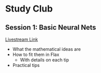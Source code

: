 # Study Club

## Session 1: Basic Neural Nets
[Livestream Link](https://www.youtube.com/watch?v=D1ANQuGzZtg)
* What the mathematical ideas are
* How to fit them in Flax
  * With details on each tip
* Practical tips
